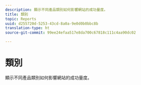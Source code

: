 ```yaml
---
description: 顯示不同產品類別如何影響網站的成功量度。
title: 類別
topic: Reports
uuid: d255720d-5253-43cd-8a0a-9e0d0b0bbc8b
translation-type: ht
source-git-commit: 99ee24efaa517e8da700c67818c111c4aa90dc02

---
```



# 類別

顯示不同產品類別如何影響網站的成功量度。

